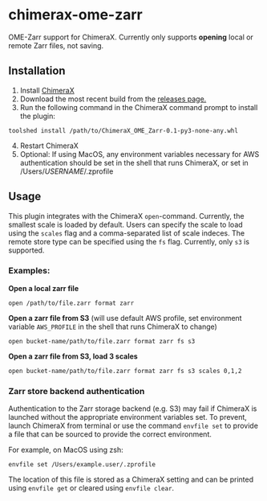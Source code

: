 # chimerax-ome-zarr
OME-Zarr support for ChimeraX. Currently only supports **opening** local or remote Zarr files, not saving.

## Installation

1. Install [ChimeraX](https://www.cgl.ucsf.edu/chimerax/download.html)
2. Download the most recent build from the [releases page.](https://github.com/czimaginginstitute/chimerax-ome-zarr/releases)
3. Run the following command in the ChimeraX command prompt to install the plugin:
```
toolshed install /path/to/ChimeraX_OME_Zarr-0.1-py3-none-any.whl
```
4. Restart ChimeraX
5. Optional: If using MacOS, any environment variables necessary for AWS authentication should be set in the shell that runs ChimeraX, or set in /Users/$USERNAME$/.zprofile


## Usage

This plugin integrates with the ChimeraX `open`-command. Currently, the smallest scale is loaded by default. 
Users can specify the scale to load using the `scales` flag and a comma-separated list of scale indeces. The remote store
type can be specified using the `fs` flag. Currently, only `s3` is supported.

### Examples:

**Open a local zarr file**
```
open /path/to/file.zarr format zarr
```

**Open a zarr file from S3** (will use default AWS profile, set environment variable `AWS_PROFILE` in the shell that runs
ChimeraX to change)
```
open bucket-name/path/to/file.zarr format zarr fs s3
```

**Open a zarr file from S3, load 3 scales** 
```
open bucket-name/path/to/file.zarr format zarr fs s3 scales 0,1,2
```

### Zarr store backend authentication

Authentication to the Zarr storage backend (e.g. S3) may fail if ChimeraX is launched without the appropriate environment variables set. To prevent, launch
ChimeraX from terminal or use the command `envfile set` to provide a file that can be sourced to provide the correct environment. 

For example, on MacOS using zsh:
```
envfile set /Users/example.user/.zprofile
```

The location of this file is stored as a ChimeraX setting and can be printed using `envfile get` or cleared using `envfile clear`.

